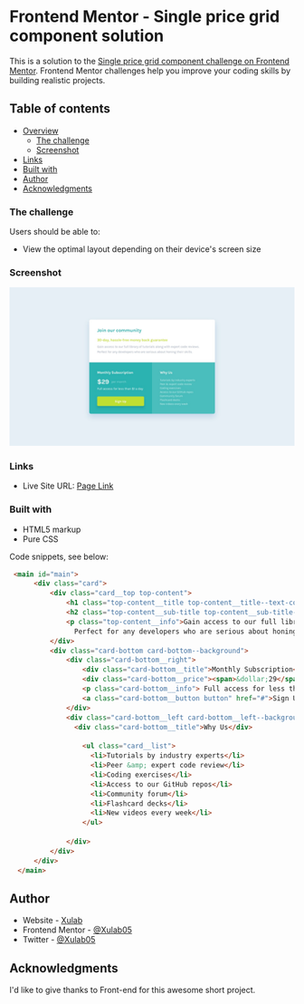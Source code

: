 # Frontend Mentor - Single price grid component solution

This is a solution to the [Single price grid component challenge on Frontend Mentor](https://www.frontendmentor.io/challenges/single-price-grid-component-5ce41129d0ff452fec5abbbc). Frontend Mentor challenges help you improve your coding skills by building realistic projects. 


## Table of contents

- [Overview](#overview)
  - [The challenge](#the-challenge)
  - [Screenshot](#screenshot)
- [Links](#links)
- [Built with](#built-with)
- [Author](#author)
- [Acknowledgments](#acknowledgments)


### The challenge

Users should be able to:

- View the optimal layout depending on their device's screen size


### Screenshot

![](./design/desktop-design.jpg)

### Links

- Live Site URL: [Page Link](https://xulab5.github.io/order-summary-v1/)

### Built with

- HTML5 markup
- Pure CSS

Code snippets, see below:

```html
 <main id="main">
      <div class="card">
          <div class="card__top top-content">
              <h1 class="top-content__title top-content__title--text-color">Join our community</h1>
              <h2 class="top-content__sub-title top-content__sub-title--text-color">30-day, hassle-free money back guarantee</h2>
              <p class="top-content__info">Gain access to our full library of tutorials along with expert code reviews. 
                Perfect for any developers who are serious about honing their skills.</p>
          </div>
          <div class="card-bottom card-bottom--background">
              <div class="card-bottom__right">
                  <div class="card-bottom__title">Monthly Subscription</div>
                  <div class="card-bottom__price"><span>&dollar;29</span> <span class="month">per month</span></div>
                  <p class="card-bottom__info"> Full access for less than &dollar;1 a day</p>
                  <a class="card-bottom__button button" href="#">Sign Up</a>
              </div>
              <div class="card-bottom__left card-bottom__left--background">
                <div class="card-bottom__title">Why Us</div>
               
                  <ul class="card__list">
                    <li>Tutorials by industry experts</li>
                    <li>Peer &amp; expert code review</li>
                    <li>Coding exercises</li>
                    <li>Access to our GitHub repos</li>
                    <li>Community forum</li>
                    <li>Flashcard decks</li>
                    <li>New videos every week</li>
                  </ul>
                  
              </div>
          </div>
      </div>   
  </main>
```


## Author

- Website - [Xulab](https://substeven.netlify.app/)
- Frontend Mentor - [@Xulab05](https://www.frontendmentor.io/profile/Xulab5)
- Twitter - [@Xulab05](https://www.instagram.com/xulab05/)

## Acknowledgments
I'd like to give thanks to Front-end for this awesome short project.
